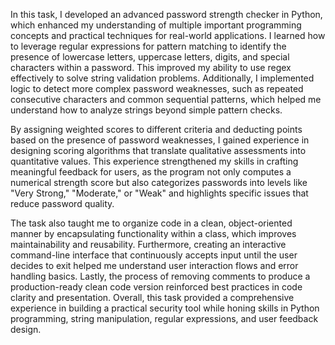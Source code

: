In this task, I developed an advanced password strength checker in Python, which enhanced my understanding of multiple important programming concepts and practical techniques for real-world applications. I learned how to leverage regular expressions for pattern matching to identify the presence of lowercase letters, uppercase letters, digits, and special characters within a password. This improved my ability to use regex effectively to solve string validation problems. Additionally, I implemented logic to detect more complex password weaknesses, such as repeated consecutive characters and common sequential patterns, which helped me understand how to analyze strings beyond simple pattern checks.

By assigning weighted scores to different criteria and deducting points based on the presence of password weaknesses, I gained experience in designing scoring algorithms that translate qualitative assessments into quantitative values. This experience strengthened my skills in crafting meaningful feedback for users, as the program not only computes a numerical strength score but also categorizes passwords into levels like "Very Strong," "Moderate," or "Weak" and highlights specific issues that reduce password quality.

The task also taught me to organize code in a clean, object-oriented manner by encapsulating functionality within a class, which improves maintainability and reusability. Furthermore, creating an interactive command-line interface that continuously accepts input until the user decides to exit helped me understand user interaction flows and error handling basics. Lastly, the process of removing comments to produce a production-ready clean code version reinforced best practices in code clarity and presentation. Overall, this task provided a comprehensive experience in building a practical security tool while honing skills in Python programming, string manipulation, regular expressions, and user feedback design.
